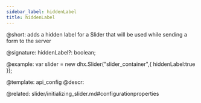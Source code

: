 ```yaml
---
sidebar_label: hiddenLabel
title: hiddenLabel
---          
```


@short: adds a hidden label for a Slider that will be used while sending a form to the server

@signature: hiddenLabel?: boolean;

@example: 
var slider = new dhx.Slider("slider_container",{
    hiddenLabel:true
});


@template:	api_config
@descr: 


@related: slider/initializing_slider.md#configurationproperties
